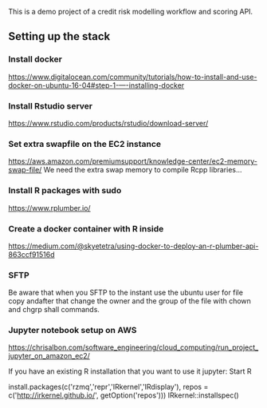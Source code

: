 This is a demo project of a credit risk modelling workflow and scoring API.

## Setting up the stack
### Install docker
https://www.digitalocean.com/community/tutorials/how-to-install-and-use-docker-on-ubuntu-16-04#step-1-—-installing-docker

### Install Rstudio server
https://www.rstudio.com/products/rstudio/download-server/

### Set extra swapfile on the EC2 instance
https://aws.amazon.com/premiumsupport/knowledge-center/ec2-memory-swap-file/
We need the extra swap memory to compile Rcpp libraries...

### Install R packages with sudo
https://www.rplumber.io/

### Create a docker container with R inside
https://medium.com/@skyetetra/using-docker-to-deploy-an-r-plumber-api-863ccf91516d

### SFTP
Be aware that when you SFTP to the instant use the ubuntu user for file copy andafter that change the owner and the group of the file with chown and chgrp shall commands.

### Jupyter notebook setup on AWS
https://chrisalbon.com/software_engineering/cloud_computing/run_project_jupyter_on_amazon_ec2/

If you have an existing R installation that you want to use it jupyter:
Start R

install.packages(c('rzmq','repr','IRkernel','IRdisplay'),
                 repos = c('http://irkernel.github.io/', getOption('repos')))
IRkernel::installspec()
